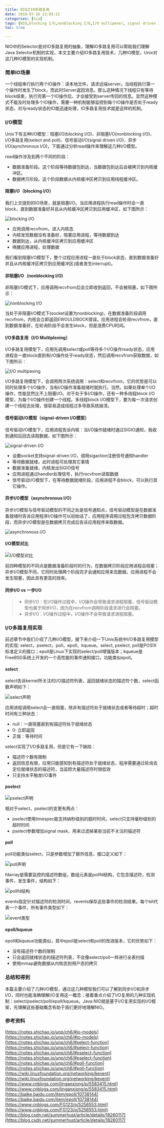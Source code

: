 ```yaml
---
title: NIO之IO多路复用
date: 2018-07-26 22:03:22
categories: [nio]
tags: [NIO,blocking I/O,nonblocking I/O,I/O multipexer, signal driven I/O, aynchronous I/O,阻塞I/O,非阻塞I/O,I/O多路复用,异步I/O]
toc: true

---
```


NIO中的Selector是对IO多路复用的抽象，理解IO多路复用可以帮助我们理解Java Selector机制的实现，本文主要介绍IO多路复用技术，几种IO模型，Unix对这几种IO模型的实现机制。

<!--more-->

### 简单IO场景
一个线程串行执行两个IO操作：读本地文件，请求远端server。当线程执行第一个操作时发生了block，而此时Server返回消息。那么这种情况下线程只有等待block结束，执行完第一个IO操作后，才会接受到server传回的信息。显然这种模式不能及时处理多个IO操作，需要一种机制能够监控到每个IO操作是否处于ready状态，对与ready状态的IO能迅速处理，IO多路复用技术就是这样的机制。

### I/O模型
Unix下有五种I/O模型：阻塞I/O(blocking I/O)、非阻塞I/O(nonblocking I/O)、I/O多路复用(select and poll)、信号驱动I/O(signal driven I/O)、异步I/O(aynchronous I/O)，下面通过分析read操作来理解这几种I/O模型。<br>

read操作涉及到两个不同的阶段：

 * 数据准备阶段。这个阶段等待数据包到达，当数据包到达后会被拷贝到内核缓冲区。
 * 数据拷贝阶段。这个阶段数据从内核缓冲区拷贝到应用线程缓冲区。

 #### 阻塞I/O（blocking I/O）
 我们上文提到的IO场景，就是阻塞I/O。当应用进程执行read操作时会一直block，直到数据准备好并且从内核缓冲区拷贝到应用缓冲区，如下图所示：
 
 ![blocking I/O](/img/20180726/blocking_io.png)
 
 * 应用调用recvfrom，进入内核态
 * 内核发现数据没有准备好，阻塞应用进程，等待数据到达
 * 数据到达，从内核缓冲区拷贝到应用缓冲区
 * 唤醒应用进程，处理数据
 
我们看到阻塞I/O模型下，整个过程应用进程一直处于block状态，直到数据准备好并且从内核缓冲区拷贝到应用缓冲区(或者发生interrupt)。

#### 非阻塞I/O（nonblocking I/O)
非阻塞I/O模式下，应用调用recvfrom后会立即收到返回，不会被阻塞，如下图所示：

![nonblocking I/O](/img/20180726/nonblocking_io.png)

当处于非阻塞I/O模式下(socket设置为nonblocking)，在数据准备阶段调用recvfrom，内核会立即返回EWOULDBOCK错误。应用进程会轮询recvfrom，直到数据准备好，在轮询阶段不会发生block，但是浪费CPU时间。

#### I/O多路复用（I/O Multiplexing）
I/O多路复用模型下，应用先调用select或poll等待多个I/O操作ready状态，应用进程会一直block直到有I/O操作处于ready状态，然后调用recvfrom获取数据，如下图所示：

![I/O multipexing](/img/20180726/multipexing_io.png)

I/O多路复用模型下，会调用两次系统调用：select和recvfrom，它的优势是可以同时处理多个I/O操作，当有I/O操作准备就绪时就执行。当然，如果处理单个I/O操作，性能显然比不上阻塞I/O。对于处于多I/O操作，还有一种多线程block I/O模型，为每个I/O操作创建一个线程。多线程block I/O模型下，要为每一次请求创建一个线程去处理，很容易造成线程过多导致系统崩溃。

#### 信号驱动I/O模型（signal-driven I/O模型）
信号驱动I/O模型下，应用进程告诉内核：当I/O操作就绪时通过SIGIO通知，我收到通知后回去读取数据，如下图所示：

![signal-driven I/O](/img/20180726/signal_driven_io.png)

* 设置socket支持signal-driven I/O，调用sigaction注册信号通知handler
* 等待数据就绪，此时进程可处理其它事情
* 数据准备就绪，内核发出SIGIO信号
* 应用进程通过handler处理信号，执行recvfrom读取数据
* 信号驱动I/O模型下，在等待数据就绪阶段，应用进程不会block，可以执行其它操作。

#### 异步I/O模型（asynchronous I/O）

异步I/O模型与信号驱动模型的不同之处是信号通知点，信号驱动模型是在数据准备就绪时告诉应用程序I/O操作可以初始话了，应用程序调用过程包含拷贝数据阶段，而异步I/O模型是在数据拷贝完成后告诉应用程序来取数据。

![asynchronous I/O](/img/20180726/asynchronous_io.png)

#### I/O模型对比

![I/O模型对比](/img/20180726/io_compare.png)

前四种模型的不同点是数据准备阶段时的行为，在数据拷贝阶段应用进程会阻塞；异步I/O模型不同，它同时处理两个阶段完才会通知应用来去数据，应用进程不会发生阻塞，因此具有更高的效率。

#### 同步I/O vs 一步I/O
>* 同步I/O：在I/O操作过程中，I/O操作会导致请求进程阻塞，信号驱动模型也属于同步I/O，因为在recvfrom调用阶段请求进行会阻塞。
>* 异步I/O：I/O操作过程中，I/O操作不会导致请求进程阻塞。

### I/O多路复用实现
前述章节中我们介绍了几种I/O模型，接下来介绍一下Unix系统中I/O多路复用模型的实现: select，pselect，poll，epoll，kqueue。select, pselect, poll是POSIX标准定义的接口；epoll是Linux下实现的select/poll增强版本；kqueue是FreeBSD系统上开发的一个高性能的事件通知接口，功能类似epoll。

#### select
select告诉kernel所关注的I/O描述符列表，返回就绪状态的描述符个数，select函数声明如下：

![select声明](/img/20180726/select.png)

应用进程调用select会一直阻塞，除非有描述符处于就绪状态或者等待超时；超时时间有三种状态：

* null：一直阻塞直到有描述符处于就绪状态
* 0: 立即返回
* 正值：等待时间

select实现了I/O多路复用，但是它有一下缺陷：

* 描述符个数有限制
* 返回信息有限，应用只能感知到有描述符处于就绪状态，程序需要通过轮询去定位就绪状态的描述符，当监控大量描述符时很低效
* 只支持水平触发I/O事件

#### pselect
![pselect声明](/img/20180726/pselect.png)

相对于select，pselect的变更有两点：

* pselect使用timespec能支持纳秒级别的超时时间，select只支持毫秒级别的超时时间
* pselect参数增加signal mask，用来过滤掉某些当前不关注的描述符

#### poll
poll功能类似select，只是参数增加了额外信息，接口定义如下：

![poll声明](/img/20180726/poll.png)

fdarray是需要监控的描述符数组，数组元素是pollfd结构，它包含描述符，检测事件，发生事件，结构如下：

![pollfd结构](/img/20180726/pollfd.png)

events指定针对描述符的检测时间，revents保存这些事件的检测结果。每个bit代表一个事件，所有事件类型如下：

![event类型](/img/20180726/poll_event.png)

#### epoll/kqueue

epoll和kqueue功能类似，其中epoll是select和poll的改进版本，它的优势如下：

* 没有描述符个数的限制
* 只会返回就绪状态的描述符列表，不会像select/poll一样进行全表扫描
* 使用mmap避免数据从内核态到用户态的拷贝

### 总结和得到

本篇主要介绍了几种I/O模型，通过这几种模型我们可以了解到同步I/O和异步I/O，同时也能准确理解I/O复用这一概念；接着重点介绍了I/O复用的几种实现机制：select/pselect/poll/epoll/kqueue。Java NIO就是基于I/O复用实现的I/O框架，先理解这些基础概念有助于我们更好地理解NIO。

### 参考资料

[https://notes.shichao.io/unp/ch6/#io-models](https://notes.shichao.io/unp/ch6/#io-models)
[https://notes.shichao.io/unp/ch6/#select-function](https://notes.shichao.io/unp/ch6/#select-function)
[https://notes.shichao.io/unp/ch6/#pselect-function](https://notes.shichao.io/unp/ch6/#pselect-function)
[https://notes.shichao.io/unp/ch6/#poll-function](https://notes.shichao.io/unp/ch6/#poll-function)
[https://wiki.linuxfoundation.org/networking/kevent](https://wiki.linuxfoundation.org/networking/kevent)
[https://www.cnblogs.com/linganxiong/p/5583415.html](https://www.cnblogs.com/linganxiong/p/5583415.html)
[https://baike.baidu.com/item/epoll/10738144](https://baike.baidu.com/item/epoll/10738144)
[https://www.cnblogs.com/FG123/p/5256553.html](https://www.cnblogs.com/FG123/p/5256553.html)
[https://blog.csdn.net/summerhust/article/details/18260117](https://blog.csdn.net/summerhust/article/details/18260117)

